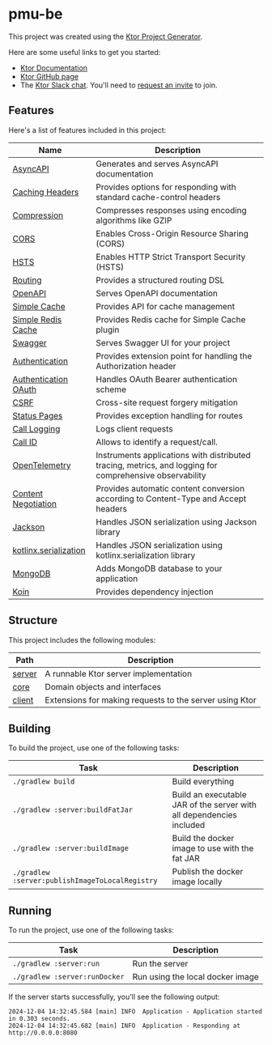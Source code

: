 # pmu-be

This project was created using the [Ktor Project Generator](https://start.ktor.io).

Here are some useful links to get you started:

- [Ktor Documentation](https://ktor.io/docs/home.html)
- [Ktor GitHub page](https://github.com/ktorio/ktor)
- The [Ktor Slack chat](https://app.slack.com/client/T09229ZC6/C0A974TJ9). You'll need
  to [request an invite](https://surveys.jetbrains.com/s3/kotlin-slack-sign-up) to join.

## Features

Here's a list of features included in this project:

| Name                                                                        | Description                                                                                             |
| -----------------------------------------------------------------------------|--------------------------------------------------------------------------------------------------------- |
| [AsyncAPI](https://start.ktor.io/p/asyncapi)                                | Generates and serves AsyncAPI documentation                                                             |
| [Caching Headers](https://start.ktor.io/p/caching-headers)                  | Provides options for responding with standard cache-control headers                                     |
| [Compression](https://start.ktor.io/p/compression)                          | Compresses responses using encoding algorithms like GZIP                                                |
| [CORS](https://start.ktor.io/p/cors)                                        | Enables Cross-Origin Resource Sharing (CORS)                                                            |
| [HSTS](https://start.ktor.io/p/hsts)                                        | Enables HTTP Strict Transport Security (HSTS)                                                           |
| [Routing](https://start.ktor.io/p/routing)                                  | Provides a structured routing DSL                                                                       |
| [OpenAPI](https://start.ktor.io/p/openapi)                                  | Serves OpenAPI documentation                                                                            |
| [Simple Cache](https://start.ktor.io/p/simple-cache)                        | Provides API for cache management                                                                       |
| [Simple Redis Cache](https://start.ktor.io/p/simple-redis-cache)            | Provides Redis cache for Simple Cache plugin                                                            |
| [Swagger](https://start.ktor.io/p/swagger)                                  | Serves Swagger UI for your project                                                                      |
| [Authentication](https://start.ktor.io/p/auth)                              | Provides extension point for handling the Authorization header                                          |
| [Authentication OAuth](https://start.ktor.io/p/auth-oauth)                  | Handles OAuth Bearer authentication scheme                                                              |
| [CSRF](https://start.ktor.io/p/csrf)                                        | Cross-site request forgery mitigation                                                                   |
| [Status Pages](https://start.ktor.io/p/status-pages)                        | Provides exception handling for routes                                                                  |
| [Call Logging](https://start.ktor.io/p/call-logging)                        | Logs client requests                                                                                    |
| [Call ID](https://start.ktor.io/p/callid)                                   | Allows to identify a request/call.                                                                      |
| [OpenTelemetry](https://start.ktor.io/p/opentelemetry-java-instrumentation) | Instruments applications with distributed tracing, metrics, and logging for comprehensive observability |
| [Content Negotiation](https://start.ktor.io/p/content-negotiation)          | Provides automatic content conversion according to Content-Type and Accept headers                      |
| [Jackson](https://start.ktor.io/p/ktor-jackson)                             | Handles JSON serialization using Jackson library                                                        |
| [kotlinx.serialization](https://start.ktor.io/p/kotlinx-serialization)      | Handles JSON serialization using kotlinx.serialization library                                          |
| [MongoDB](https://start.ktor.io/p/mongodb)                                  | Adds MongoDB database to your application                                                               |
| [Koin](https://start.ktor.io/p/koin)                                        | Provides dependency injection                                                                           |

## Structure

This project includes the following modules:

| Path             | Description                                             |
| ------------------|--------------------------------------------------------- |
| [server](server) | A runnable Ktor server implementation                   |
| [core](core)     | Domain objects and interfaces                           |
| [client](client) | Extensions for making requests to the server using Ktor |

## Building

To build the project, use one of the following tasks:

| Task                                            | Description                                                          |
| -------------------------------------------------|---------------------------------------------------------------------- |
| `./gradlew build`                               | Build everything                                                     |
| `./gradlew :server:buildFatJar`                 | Build an executable JAR of the server with all dependencies included |
| `./gradlew :server:buildImage`                  | Build the docker image to use with the fat JAR                       |
| `./gradlew :server:publishImageToLocalRegistry` | Publish the docker image locally                                     |

## Running

To run the project, use one of the following tasks:

| Task                          | Description                      |
| -------------------------------|---------------------------------- |
| `./gradlew :server:run`       | Run the server                   |
| `./gradlew :server:runDocker` | Run using the local docker image |

If the server starts successfully, you'll see the following output:

```
2024-12-04 14:32:45.584 [main] INFO  Application - Application started in 0.303 seconds.
2024-12-04 14:32:45.682 [main] INFO  Application - Responding at http://0.0.0.0:8080
```

